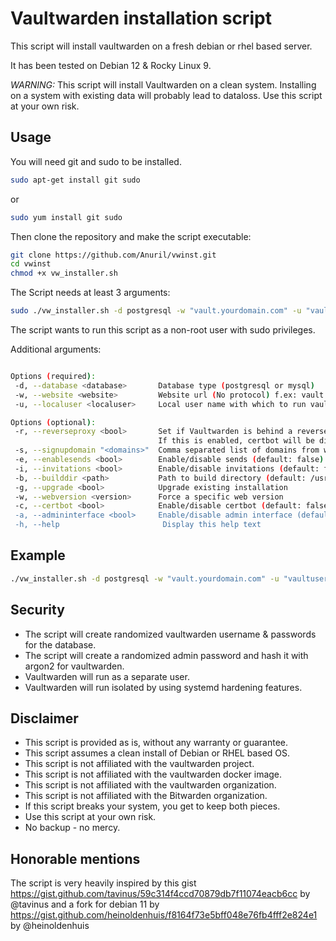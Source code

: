 # Vaultwarden installation script

This script will install vaultwarden on a fresh debian or rhel based server.

It has been tested on Debian 12 & Rocky Linux 9.

*WARNING:* This script will install Vaultwarden on a clean system.
Installing on a system with existing data will probably lead to dataloss.
Use this script at your own risk.

## Usage

You will need git and sudo to be installed.

```bash
sudo apt-get install git sudo
```

or 

```bash
sudo yum install git sudo
```

Then clone the repository and make the script executable:

```bash
git clone https://github.com/Anuril/vwinst.git
cd vwinst
chmod +x vw_installer.sh
```

The Script needs at least 3 arguments:

```bash
sudo ./vw_installer.sh -d postgresql -w "vault.yourdomain.com" -u "vaultuser"
```

The script wants to run this script as a non-root user with sudo privileges.

Additional arguments:

```bash

Options (required):
 -d, --database <database>       Database type (postgresql or mysql)
 -w, --website <website>         Website url (No protocol) f.ex: vault.mydomain.com
 -u, --localuser <localuser>     Local user name with which to run vaultwarden

Options (optional):
 -r, --reverseproxy <bool>       Set if Vaultwarden is behind a reverse proxy (default: false)
                                 If this is enabled, certbot will be disabled as it is assumed that the reverse proxy takes care of SSL.
 -s, --signupdomain "<domains>"  Comma separated list of domains from which users can sign up
 -e, --enablesends <bool>        Enable/disable sends (default: false)
 -i, --invitations <bool>        Enable/disable invitations (default: false)
 -b, --builddir <path>           Path to build directory (default: /usr/local/src)
 -g, --upgrade <bool>            Upgrade existing installation
 -w, --webversion <version>      Force a specific web version
 -c, --certbot <bool>            Enable/disable certbot (default: false) - not recommended if DNS records don't yet point to this host)
 -a, --admininterface <bool>     Enable/disable admin interface (default: true)
 -h, --help                       Display this help text
```

## Example

```bash
./vw_installer.sh -d postgresql -w "vault.yourdomain.com" -u "vaultuser" -c "false" -r "true" -a "true" -e "true" -i "false" -s "yourdomain.com" -f "v2023.5.0"
```

## Security

- The script will create randomized vaultwarden username & passwords for the database.
- The script will create a randomized admin password and hash it with argon2 for vaultwarden.
- Vaultwarden will run as a separate user.
- Vaultwarden will run isolated by using systemd hardening features.

## Disclaimer

- This script is provided as is, without any warranty or guarantee.
- This script assumes a clean install of Debian or RHEL based OS.
- This script is not affiliated with the vaultwarden project.
- This script is not affiliated with the vaultwarden docker image.
- This script is not affiliated with the vaultwarden organization.
- This script is not affiliated with the Bitwarden organization.
- If this script breaks your system, you get to keep both pieces.
- Use this script at your own risk.
- No backup - no mercy.


## Honorable mentions

The script is very heavily inspired by this gist https://gist.github.com/tavinus/59c314f4ccd70879db7f11074eacb6cc by @tavinus
and a fork for debian 11 by https://gist.github.com/heinoldenhuis/f8164f73e5bff048e76fb4fff2e824e1 by @heinoldenhuis
